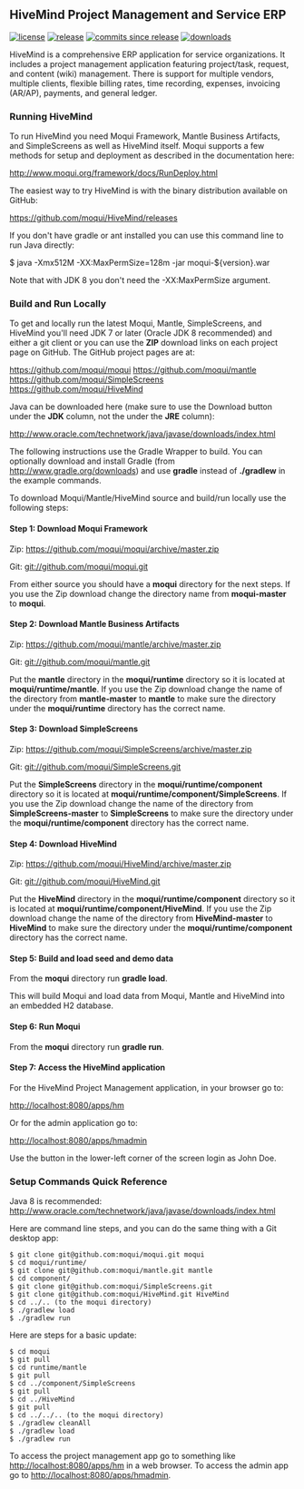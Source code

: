 ## HiveMind Project Management and Service ERP

[![license](http://img.shields.io/badge/license-CC0%201.0%20Universal-blue.svg)](https://github.com/moqui/HiveMind/blob/master/LICENSE.md)
[![release](http://img.shields.io/github/release/moqui/HiveMind.svg)](https://github.com/moqui/HiveMind/releases)
[![commits since release](http://img.shields.io/github/commits-since/moqui/HiveMind/v1.1.2.svg)](https://github.com/moqui/HiveMind/commits/master)
[![downloads](http://img.shields.io/github/downloads/moqui/HiveMind/latest/total.svg)](https://github.com/moqui/HiveMind/releases)

HiveMind is a comprehensive ERP application for service organizations. It
includes a project management application featuring project/task,
request, and content (wiki) management. There is support for multiple
vendors, multiple clients, flexible billing rates, time recording,
expenses, invoicing (AR/AP), payments, and general ledger.

### Running HiveMind

To run HiveMind you need Moqui Framework, Mantle Business Artifacts, and 
SimpleScreens as well as HiveMind itself. Moqui supports a few methods for
setup and deployment as described in the documentation here:

<http://www.moqui.org/framework/docs/RunDeploy.html>

The easiest way to try HiveMind is with the binary distribution available
on GitHub:

<https://github.com/moqui/HiveMind/releases>

If you don't have gradle or ant installed you can use this command line to
run Java directly:

$ java -Xmx512M -XX:MaxPermSize=128m -jar moqui-${version}.war

Note that with JDK 8 you don't need the -XX:MaxPermSize argument.

### Build and Run Locally

To get and locally run the latest Moqui, Mantle, SimpleScreens, and 
HiveMind you'll need JDK 7 or later (Oracle JDK 8 recommended) and either 
a git client or you can use the **ZIP** download links on each project page
on GitHub. The GitHub project pages are at:

<https://github.com/moqui/moqui>
<https://github.com/moqui/mantle>
<https://github.com/moqui/SimpleScreens>
<https://github.com/moqui/HiveMind>

Java can be downloaded here (make sure to use the Download button under
the **JDK** column, not the under the **JRE** column):

<http://www.oracle.com/technetwork/java/javase/downloads/index.html>

The following instructions use the Gradle Wrapper to build. You can 
optionally download and install Gradle (from <http://www.gradle.org/downloads>)
and use **gradle** instead of **./gradlew** in the example commands.

To download Moqui/Mantle/HiveMind source and build/run locally use the
following steps:

#### Step 1: Download Moqui Framework

Zip: <https://github.com/moqui/moqui/archive/master.zip>

Git: <git://github.com/moqui/moqui.git>

From either source you should have a **moqui** directory for the next steps.
If you use the Zip download change the directory name from **moqui-master**
to **moqui**.

#### Step 2: Download Mantle Business Artifacts

Zip: <https://github.com/moqui/mantle/archive/master.zip>

Git: <git://github.com/moqui/mantle.git>

Put the **mantle** directory in the **moqui/runtime** directory so it is
located at **moqui/runtime/mantle**. If you use the Zip download change the
name of the directory from **mantle-master** to **mantle** to make sure the
directory under the **moqui/runtime** directory has the correct name.

#### Step 3: Download SimpleScreens

Zip: <https://github.com/moqui/SimpleScreens/archive/master.zip>

Git: <git://github.com/moqui/SimpleScreens.git>

Put the **SimpleScreens** directory in the **moqui/runtime/component** directory so
it is located at **moqui/runtime/component/SimpleScreens**. If you use the Zip
download change the name of the directory from **SimpleScreens-master** to
**SimpleScreens** to make sure the directory under the **moqui/runtime/component**
directory has the correct name.

#### Step 4: Download HiveMind

Zip: <https://github.com/moqui/HiveMind/archive/master.zip>

Git: <git://github.com/moqui/HiveMind.git>

Put the **HiveMind** directory in the **moqui/runtime/component** directory so
it is located at **moqui/runtime/component/HiveMind**. If you use the Zip
download change the name of the directory from **HiveMind-master** to
**HiveMind** to make sure the directory under the **moqui/runtime/component**
directory has the correct name.

#### Step 5: Build and load seed and demo data

From the **moqui** directory run **gradle load**.

This will build Moqui and load data from Moqui, Mantle and HiveMind into
an embedded H2 database.

#### Step 6: Run Moqui

From the **moqui** directory run **gradle run**.

#### Step 7: Access the HiveMind application

For the HiveMind Project Management application, in your browser go to:

<http://localhost:8080/apps/hm>

Or for the admin application go to:

<http://localhost:8080/apps/hmadmin>

Use the button in the lower-left corner of the screen login as John Doe.

### Setup Commands Quick Reference

Java 8 is recommended: <http://www.oracle.com/technetwork/java/javase/downloads/index.html>

Here are command line steps, and you can do the same thing with a Git desktop app:

    $ git clone git@github.com:moqui/moqui.git moqui
    $ cd moqui/runtime/
    $ git clone git@github.com:moqui/mantle.git mantle
    $ cd component/
    $ git clone git@github.com:moqui/SimpleScreens.git
    $ git clone git@github.com:moqui/HiveMind.git HiveMind
    $ cd ../.. (to the moqui directory)
    $ ./gradlew load
    $ ./gradlew run

Here are steps for a basic update:

    $ cd moqui
    $ git pull
    $ cd runtime/mantle
    $ git pull
    $ cd ../component/SimpleScreens
    $ git pull
    $ cd ../HiveMind
    $ git pull
    $ cd ../../.. (to the moqui directory)
    $ ./gradlew cleanAll
    $ ./gradlew load
    $ ./gradlew run

To access the project management app go to something like <http://localhost:8080/apps/hm> in a
web browser. To access the admin app go to <http://localhost:8080/apps/hmadmin>.
